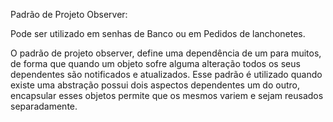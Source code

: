 Padrão de Projeto Observer:

Pode ser utilizado em senhas de Banco ou em Pedidos de lanchonetes.


O padrão de projeto observer, define uma dependência de um para muitos, de forma que quando um objeto sofre alguma alteração todos os seus dependentes são notificados e atualizados.
Esse padrão é utilizado quando existe uma abstração possui dois aspectos dependentes um do outro, encapsular esses objetos permite que os mesmos variem e sejam reusados separadamente.
